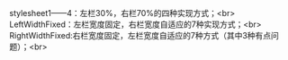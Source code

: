 stylesheet1——4：左栏30%，右栏70%的四种实现方式；\<br>
LeftWidthFixed：左栏宽度固定，右栏宽度自适应的7种实现方式；\<br>
RightWidthFixed:右栏宽度固定，左栏宽度自适应的7种方式（其中3种有点问题）；\<br>
